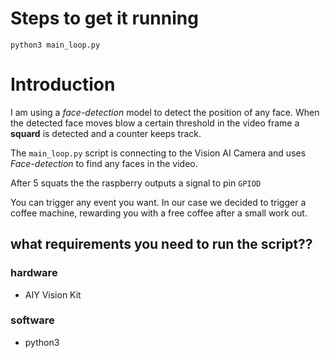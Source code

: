
# Steps to get it running
```
python3 main_loop.py
```
# Introduction

I am using a *face-detection* model to detect the position of any face. When the detected face moves blow a certain threshold in the video frame a **squard** is detected and a counter keeps track.


The ```main_loop.py``` script is connecting to the Vision AI Camera and uses *Face-detection* to find any faces in the video. 

After 5 squats the the raspberry outputs a signal to pin ```GPIOD```

You can trigger any event you want. In our case we decided to trigger a coffee machine, rewarding you with a free coffee after a small work out.


## what requirements you need to run the script??

### hardware
-  AIY Vision Kit
### software
- python3